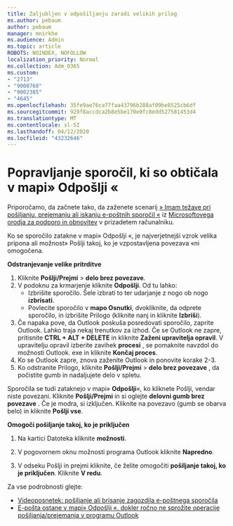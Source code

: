 ```yaml
---
title: Zaljubljen v odpošiljanju zaradi velikih prilog
ms.author: pebaum
author: pebaum
manager: mnirkhe
ms.audience: Admin
ms.topic: article
ROBOTS: NOINDEX, NOFOLLOW
localization_priority: Normal
ms.collection: Adm_O365
ms.custom:
- "2713"
- "9000768"
- "9002385"
- "4645"
ms.openlocfilehash: 35fe9ae76ca77faa43796b288af09be8525cb6df
ms.sourcegitcommit: 929f8accdca2b8e5be170e0fc8edd527581453d4
ms.translationtype: MT
ms.contentlocale: sl-SI
ms.lasthandoff: 04/12/2020
ms.locfileid: "43232646"
---
```

# <a name="fix-messages-that-are-stuck-in-the-outbox"></a>Popravljanje sporočil, ki so obtičala v mapi» Odpošlji «

Priporočamo, da začnete tako, da zaženete scenarij [» Imam težave pri pošiljanju, prejemanju ali iskanju e-poštnih sporočil «](https://aka.ms/SaRA-OutlookSendReceive) iz [Microsoftovega orodja za podporo in obnovitev](https://diagnostics.office.com/#/) v prizadetem računalniku.

Ko se sporočilo zatakne v mapi» Odpošlji «, je najverjetnejši vzrok velika pripona ali možnost» Pošlji takoj, ko je vzpostavljena povezava «ni omogočena.

**Odstranjevanje velike pritrditve**

1. Kliknite **Pošlji/Prejmi** > **delo brez povezave**. 
2. V podoknu za krmarjenje kliknite **Odpošlji**. Od tu lahko: 
    - Izbrišite sporočilo. Šele izbrati to ter udarjanje z nogo ob nogo **izbrisati**.
    - Povlecite sporočilo v **mapo Osnutki**, dvokliknite, da odprete sporočilo, in izbrišite Prilogo (kliknite nanj in kliknite **Izbriši**).
3. Če napaka pove, da Outlook poskuša posredovati sporočilo, zaprite Outlook. Lahko traja nekaj trenutkov za izhod. Če se Outlook ne zapre, pritisnite **CTRL + ALT + DELETE** in kliknite **Zaženi upravitelja opravil**. V upravitelju opravil izberite zavihek **procesi** , se pomaknite navzdol do možnosti Outlook. exe in kliknite **Končaj proces**.
4. Ko se Outlook zapre, znova zaženite Outlook in ponovite korake 2-3. 
5. Ko odstranite Prilogo, kliknite **Pošlji/Prejmi** > **delo brez povezave** , da počistite gumb in nadaljujete delo v spletu. 

Sporočila se tudi zataknejo v mapi» **Odpošlji**«, ko kliknete Pošlji, vendar niste povezani. Kliknite **Pošlji/Prejmi** in si oglejte **delovni gumb brez povezave** . Če je modra, si izključen. Kliknite na povezavo (gumb se obarva belo) in kliknite **Pošlji vse**.
 
**Omogoči pošiljanje takoj, ko je priključen**
 
1. Na kartici Datoteka kliknite **možnosti**.

2. V pogovornem oknu možnosti programa Outlook kliknite **Napredno**.

3. V odseku Pošlji in prejmi kliknite, če želite omogočiti **pošiljanje takoj, ko je priključen**. Kliknite **V redu**.
 
Za vse podrobnosti glejte:
- [Videoposnetek: pošiljanje ali brisanje zagozdila e-poštnega sporočila](https://support.office.com/article/Video-Send-or-delete-an-email-stuck-in-your-outbox-26d5d34a-4e5f-444a-a9e8-44db04a94dec) 
- [E-pošta ostane v mapi» Odpošlji «, dokler ročno ne sprožite operacije pošiljanja/prejemanja v programu Outlook](https://support.microsoft.com/help/2797572/email-stays-in-the-outbox-folder-until-you-manually-initiate-a-send-re)
